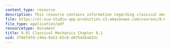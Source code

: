 ```yaml
---
content_type: resource
description: This resource contains information regarding classical mechanics.
file: https://ol-ocw-studio-app-production.s3.amazonaws.com/courses/8-01sc-classical-mechanics-fall-2016/3f8df4fdc94a9a5365c8e07542ba632c_MIT8_01F16_chapter8.1.pdf
file_type: application/pdf
resourcetype: Document
title: 8.01 Classical Mechanics Chapter 8.1
uid: 3f8df4fd-c94a-9a53-65c8-e07542ba632c
---
```

